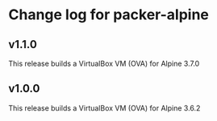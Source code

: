 # Change log for packer-alpine

## v1.1.0

This release builds a VirtualBox VM (OVA) for Alpine 3.7.0

## v1.0.0

This release builds a VirtualBox VM (OVA) for Alpine 3.6.2

